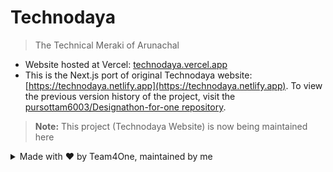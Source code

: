 # Technodaya

> The Technical Meraki of Arunachal

* Website hosted at Vercel: [technodaya.vercel.app](https://technodaya.vercel.app)
* This is the Next.js port of original Technodaya website: [https://technodaya.netlify.app](https://technodaya.netlify.app). To view the previous version history of the project,  visit the [pursottam6003/Designathon-for-one repository](https://github.com/pursottam6003/Designathon-for-one).

> **Note:** This project (Technodaya Website) is now being maintained here

<details>
  <summary>Made with ❤️ by Team4One, maintained by me</summary>
  <ul>
    <li>Me</li>
    <li><a href="https://github.com/pursottam6003">pursottam6003</a></li>
    <li><a href="https://github.com/daknya">daknya</a></li>
  </ul>
</details>
